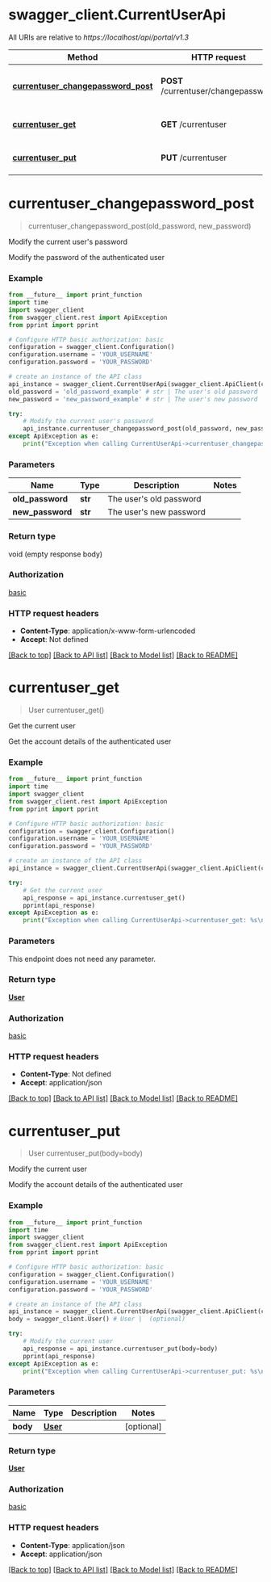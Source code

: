 # swagger_client.CurrentUserApi

All URIs are relative to *https://localhost/api/portal/v1.3*

Method | HTTP request | Description
------------- | ------------- | -------------
[**currentuser_changepassword_post**](CurrentUserApi.md#currentuser_changepassword_post) | **POST** /currentuser/changepassword | Modify the current user&#39;s password
[**currentuser_get**](CurrentUserApi.md#currentuser_get) | **GET** /currentuser | Get the current user
[**currentuser_put**](CurrentUserApi.md#currentuser_put) | **PUT** /currentuser | Modify the current user


# **currentuser_changepassword_post**
> currentuser_changepassword_post(old_password, new_password)

Modify the current user's password

Modify the password of the authenticated user

### Example
```python
from __future__ import print_function
import time
import swagger_client
from swagger_client.rest import ApiException
from pprint import pprint

# Configure HTTP basic authorization: basic
configuration = swagger_client.Configuration()
configuration.username = 'YOUR_USERNAME'
configuration.password = 'YOUR_PASSWORD'

# create an instance of the API class
api_instance = swagger_client.CurrentUserApi(swagger_client.ApiClient(configuration))
old_password = 'old_password_example' # str | The user's old password
new_password = 'new_password_example' # str | The user's new password

try:
    # Modify the current user's password
    api_instance.currentuser_changepassword_post(old_password, new_password)
except ApiException as e:
    print("Exception when calling CurrentUserApi->currentuser_changepassword_post: %s\n" % e)
```

### Parameters

Name | Type | Description  | Notes
------------- | ------------- | ------------- | -------------
 **old_password** | **str**| The user&#39;s old password | 
 **new_password** | **str**| The user&#39;s new password | 

### Return type

void (empty response body)

### Authorization

[basic](../README.md#basic)

### HTTP request headers

 - **Content-Type**: application/x-www-form-urlencoded
 - **Accept**: Not defined

[[Back to top]](#) [[Back to API list]](../README.md#documentation-for-api-endpoints) [[Back to Model list]](../README.md#documentation-for-models) [[Back to README]](../README.md)

# **currentuser_get**
> User currentuser_get()

Get the current user

Get the account details of the authenticated user

### Example
```python
from __future__ import print_function
import time
import swagger_client
from swagger_client.rest import ApiException
from pprint import pprint

# Configure HTTP basic authorization: basic
configuration = swagger_client.Configuration()
configuration.username = 'YOUR_USERNAME'
configuration.password = 'YOUR_PASSWORD'

# create an instance of the API class
api_instance = swagger_client.CurrentUserApi(swagger_client.ApiClient(configuration))

try:
    # Get the current user
    api_response = api_instance.currentuser_get()
    pprint(api_response)
except ApiException as e:
    print("Exception when calling CurrentUserApi->currentuser_get: %s\n" % e)
```

### Parameters
This endpoint does not need any parameter.

### Return type

[**User**](User.md)

### Authorization

[basic](../README.md#basic)

### HTTP request headers

 - **Content-Type**: Not defined
 - **Accept**: application/json

[[Back to top]](#) [[Back to API list]](../README.md#documentation-for-api-endpoints) [[Back to Model list]](../README.md#documentation-for-models) [[Back to README]](../README.md)

# **currentuser_put**
> User currentuser_put(body=body)

Modify the current user

Modify the account details of the authenticated user

### Example
```python
from __future__ import print_function
import time
import swagger_client
from swagger_client.rest import ApiException
from pprint import pprint

# Configure HTTP basic authorization: basic
configuration = swagger_client.Configuration()
configuration.username = 'YOUR_USERNAME'
configuration.password = 'YOUR_PASSWORD'

# create an instance of the API class
api_instance = swagger_client.CurrentUserApi(swagger_client.ApiClient(configuration))
body = swagger_client.User() # User |  (optional)

try:
    # Modify the current user
    api_response = api_instance.currentuser_put(body=body)
    pprint(api_response)
except ApiException as e:
    print("Exception when calling CurrentUserApi->currentuser_put: %s\n" % e)
```

### Parameters

Name | Type | Description  | Notes
------------- | ------------- | ------------- | -------------
 **body** | [**User**](User.md)|  | [optional] 

### Return type

[**User**](User.md)

### Authorization

[basic](../README.md#basic)

### HTTP request headers

 - **Content-Type**: application/json
 - **Accept**: application/json

[[Back to top]](#) [[Back to API list]](../README.md#documentation-for-api-endpoints) [[Back to Model list]](../README.md#documentation-for-models) [[Back to README]](../README.md)

